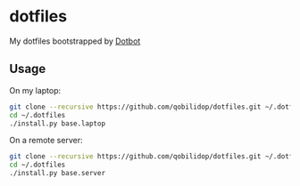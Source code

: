 # dotfiles
My dotfiles bootstrapped by [Dotbot](https://github.com/anishathalye/dotbot)

## Usage

On my laptop:
```bash
git clone --recursive https://github.com/qobilidop/dotfiles.git ~/.dotfiles
cd ~/.dotfiles
./install.py base.laptop
```

On a remote server:
```bash
git clone --recursive https://github.com/qobilidop/dotfiles.git ~/.dotfiles
cd ~/.dotfiles
./install.py base.server
```
